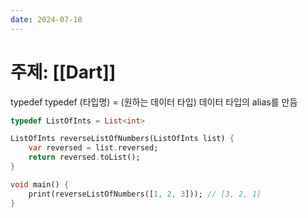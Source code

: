 ```yaml
---
date: 2024-07-18
---
```

# 주제: [[Dart]]
typedef
typedef (타입명) = (원하는 데이터 타입)
데이터 타입의 alias를 만듬
```dart
typedef ListOfInts = List<int>

ListOfInts reverseListOfNumbers(ListOfInts list) {
	var reversed = list.reversed;
	return reversed.toList();
}

void main() {
	print(reverseListOfNumbers([1, 2, 3])); // [3, 2, 1]
}
```